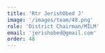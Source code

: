 ```yaml
---
title: 'Rtr JerishObed J'
image: '/images/team/48.png'
role: 'District Chairman/MILM'
email: 'jerishobed@gmail.com'
order: 48
---
```

